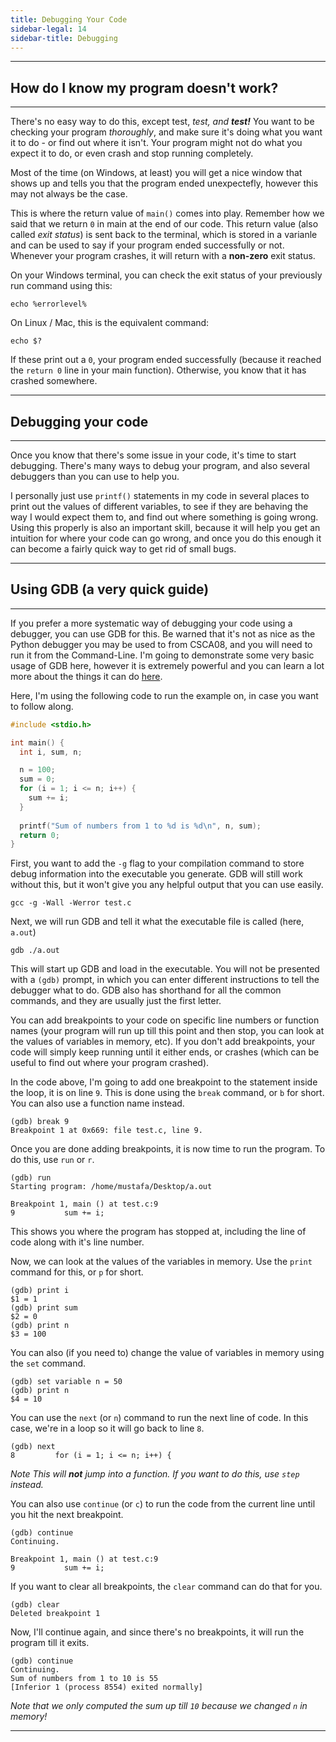 ```yaml
---
title: Debugging Your Code
sidebar-legal: 14
sidebar-title: Debugging
---
```


---
## How do I know my program doesn't work?
---
There's no easy way to do this, except test, *test, and  **test!*** You want to be checking your program *thoroughly*, and make sure it's doing what you want it to do - or find out where it isn't. Your program might not do what you expect it to do, or even crash and stop running completely.

Most of the time (on Windows, at least) you will get a nice window that shows up and tells you that the program ended unexpectefly, however this may not always be the case. 

This is where the return value of `main()` comes into play. Remember how we said that we return `0` in main at the end of our code. This return value (also called *exit status*) is sent back to the terminal, which is stored in a varianle and can be used to say if your program ended successfully or not. Whenever your program crashes, it will return with a **non-zero** exit status. 

On your Windows terminal, you can check the exit status of your previously run command using this:
```
echo %errorlevel%
```

On Linux / Mac, this is the equivalent command:
```
echo $?
```
If these print out a `0`, your program ended successfully (because it reached the `return 0` line in your main function). Otherwise, you know that it has crashed somewhere.

---
## Debugging your code
---

Once you know that there's some issue in your code, it's time to start debugging. There's many ways to debug your program, and also several debuggers than you can use to help you. 

I personally just use `printf()` statements in my code in several places to print out the values of different variables,
to see if they are behaving the way I would expect them to, and find out where something is going wrong. Using this properly is also an important skill, because it will help you get an intuition for where your code can go wrong, and once you do this enough it can become a fairly quick way to get rid of small bugs.

---
## Using GDB (a very quick guide)
---

If you prefer a more systematic way of debugging your code using a debugger, you can use GDB for this. Be warned that it's not as nice as the Python debugger you may be used to from CSCA08, and you will need to run it from the Command-Line. I'm going to demonstrate some very basic usage of GDB here, however it is extremely powerful and you can learn a lot more about the things it can do [here](http://www.yolinux.com/TUTORIALS/GDB-Commands.html).


Here, I'm using the following code to run the example on, in case you want to follow along.
```c
#include <stdio.h>

int main() {
  int i, sum, n;

  n = 100;
  sum = 0;
  for (i = 1; i <= n; i++) {
    sum += i;
  }
  
  printf("Sum of numbers from 1 to %d is %d\n", n, sum);
  return 0;
}
```

First, you want to add the `-g` flag to your compilation command to store debug information into the executable you generate. GDB will still work without this, but it won't give you any helpful output that you can use easily.


```
gcc -g -Wall -Werror test.c
```

Next, we will run GDB and tell it what the executable file is called (here, `a.out`)
```
gdb ./a.out
```

This will start up GDB and load in the executable. You will not be presented with a `(gdb)` prompt, in which you can enter different instructions to tell the debugger what to do. GDB also has shorthand for all the common commands, and they are usually just the first letter.

You can add breakpoints to your code on specific line numbers or function names (your program will run up till this point and then stop, you can look at the values of variables in memory, etc). If you don't add breakpoints, your code will simply keep running until it either ends, or crashes (which can be useful to find out where your program crashed). 

In the code above, I'm going to add one breakpoint to the statement inside the loop, it is on line `9`. This is done using the `break` command, or `b` for short. You can also use a function name instead.
```
(gdb) break 9
Breakpoint 1 at 0x669: file test.c, line 9.
```
Once you are done adding breakpoints, it is now time to run the program. To do this, use `run` or `r`.
```
(gdb) run
Starting program: /home/mustafa/Desktop/a.out 

Breakpoint 1, main () at test.c:9
9           sum += i;
```
This shows you where the program has stopped at, including the line of code  along with it's line number.

Now, we can look at the values of the variables in memory. Use the `print` command for this, or `p` for short.
```
(gdb) print i
$1 = 1
(gdb) print sum
$2 = 0
(gdb) print n
$3 = 100
```
You can also (if you need to) change the value of variables in memory using the `set` command.
```
(gdb) set variable n = 50
(gdb) print n
$4 = 10
```
You can use the `next` (or `n`) command to run the next line of code.  In this case, we're in a loop so it will go back to line `8`.
```
(gdb) next
8         for (i = 1; i <= n; i++) {
```
*Note This will **not** jump into a function. If you want to do this, use `step` instead.*

You can also use `continue` (or `c`) to run the code from the current line until you hit the next breakpoint.
```
(gdb) continue
Continuing.

Breakpoint 1, main () at test.c:9
9           sum += i;
```

If you want to clear all breakpoints, the `clear` command can do that for you.
```
(gdb) clear
Deleted breakpoint 1
```
Now, I'll continue again, and since there's no breakpoints, it will run the program till it exits.
```
(gdb) continue
Continuing.
Sum of numbers from 1 to 10 is 55
[Inferior 1 (process 8554) exited normally]
```

*Note that we only computed the sum up till `10` because we changed `n` in memory!*

---
